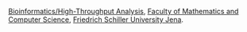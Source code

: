 [Bioinformatics/High-Throughput Analysis](http://www.rna.uni-jena.de/), [Faculty of Mathematics and Computer Science](http://www.fmi.uni-jena.de/), [Friedrich Schiller University Jena](http://www.uni-jena.de/).
